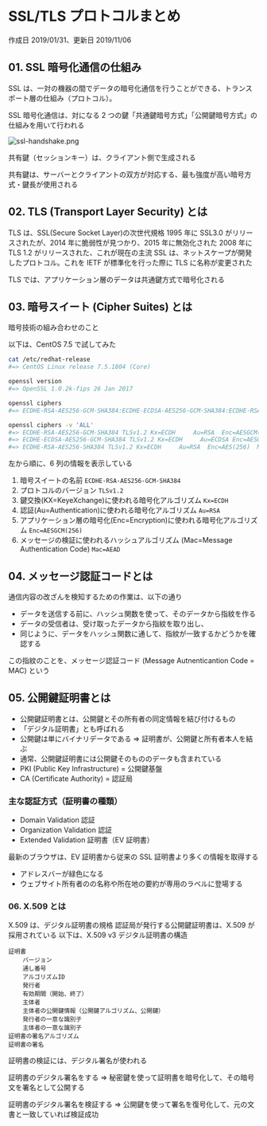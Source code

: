 # SSL/TLS プロトコルまとめ

作成日 2019/01/31、更新日 2019/11/06

## 01. SSL 暗号化通信の仕組み

SSL は、一対の機器の間でデータの暗号化通信を行うことができる、トランスポート層の仕組み（プロトコル）。

SSL 暗号化通信は、対になる 2 つの鍵「共通鍵暗号方式」「公開鍵暗号方式」の仕組みを用いて行われる

![ssl-handshake.png](https://imgur.com/KcdD0ZF.png)

共有鍵（セッションキー）は、クライアント側で生成される

共有鍵は、サーバーとクライアントの双方が対応する、最も強度が高い暗号方式・鍵長が使用される

## 02. TLS (Transport Layer Security) とは

TLS は、SSL(Secure Socket Layer)の次世代規格
1995 年に SSL3.0 がリリースされたが、2014 年に脆弱性が見つかり、2015 年に無効化された
2008 年に TLS 1.2 がリリースされた、これが現在の主流
SSL は、ネットスケープが開発したプロトコル。これを IETF が標準化を行った際に TLS に名称が変更された

TLS では、アプリケーション層のデータは共通鍵方式で暗号化される

## 03. 暗号スイート (Cipher Suites) とは

暗号技術の組み合わせのこと

以下は、CentOS 7.5 で試してみた

```bash
cat /etc/redhat-release
#=> CentOS Linux release 7.5.1804 (Core)

openssl version
#=> OpenSSL 1.0.2k-fips 26 Jan 2017

openssl ciphers
#=> ECDHE-RSA-AES256-GCM-SHA384:ECDHE-ECDSA-AES256-GCM-SHA384:ECDHE-RSA-AES256-SHA384:ECDHE-ECDSA-AES256-SHA384:...

openssl ciphers -v 'ALL'
#=> ECDHE-RSA-AES256-GCM-SHA384 TLSv1.2 Kx=ECDH     Au=RSA  Enc=AESGCM(256) Mac=AEAD
#=> ECDHE-ECDSA-AES256-GCM-SHA384 TLSv1.2 Kx=ECDH     Au=ECDSA Enc=AESGCM(256) Mac=AEAD
#=> ECDHE-RSA-AES256-SHA384 TLSv1.2 Kx=ECDH     Au=RSA  Enc=AES(256)  Mac=SHA384
```

左から順に、6 列の情報を表示している

1. 暗号スイートの名前 `ECDHE-RSA-AES256-GCM-SHA384`
1. プロトコルのバージョン `TLSv1.2`
1. 鍵交換(KX=KeyeXchange)に使われる暗号化アルゴリズム `Kx=ECDH`
1. 認証(Au=Authentication)に使われる暗号化アルゴリズム `Au=RSA`
1. アプリケーション層の暗号化(Enc=Encryption)に使われる暗号化アルゴリズム `Enc=AESGCM(256)`
1. メッセージの検証に使われるハッシュアルゴリズム (Mac=Message Authentication Code) `Mac=AEAD`

## 04. メッセージ認証コードとは

通信内容の改ざんを検知するための作業は、以下の通り

- データを送信する前に、ハッシュ関数を使って、そのデータから指紋を作る
- データの受信者は、受け取ったデータから指紋を取り出し、
- 同じように、データをハッシュ関数に通して、指紋が一致するかどうかを確認する

この指紋のことを、メッセージ認証コード (Message Autnenticantion Code = MAC) という

## 05. 公開鍵証明書とは

- 公開鍵証明書とは、公開鍵とその所有者の同定情報を結び付けるもの
- 「デジタル証明書」とも呼ばれる
- 公開鍵は単にバイナリデータである => 証明書が、公開鍵と所有者本人を結ぶ
- 通常、公開鍵証明書には公開鍵そのもののデータも含まれている
- PKI (Public Key Infrastructure) = 公開鍵基盤
- CA (Certificate Authority) = 認証局

### 主な認証方式（証明書の種類）

- Domain Validation 認証
- Organization Validation 認証
- Extended Validation 証明書（EV 証明書）

最新のブラウザは、EV 証明書から従来の SSL 証明書より多くの情報を取得する

- アドレスバーが緑色になる
- ウェブサイト所有者のの名称や所在地の要約が専用のラベルに登場する

### 06. X.509 とは

X.509 は、デジタル証明書の規格
認証局が発行する公開鍵証明書は、X.509 が採用されている
以下は、X.509 v3 デジタル証明書の構造

```text
証明書
    バージョン
    通し番号
    アルゴリズムID
    発行者
    有効期間（開始、終了）
    主体者
    主体者の公開鍵情報（公開鍵アルゴリズム、公開鍵）
    発行者の一意な識別子
    主体者の一意な識別子
証明書の署名アルゴリズム
証明書の署名
```

証明書の検証には、デジタル署名が使われる

証明書のデジタル署名をする => 秘密鍵を使って証明書を暗号化して、その暗号文を署名として公開する

証明書のデジタル署名を検証する => 公開鍵を使って署名を復号化して、元の文書と一致していれば検証成功
